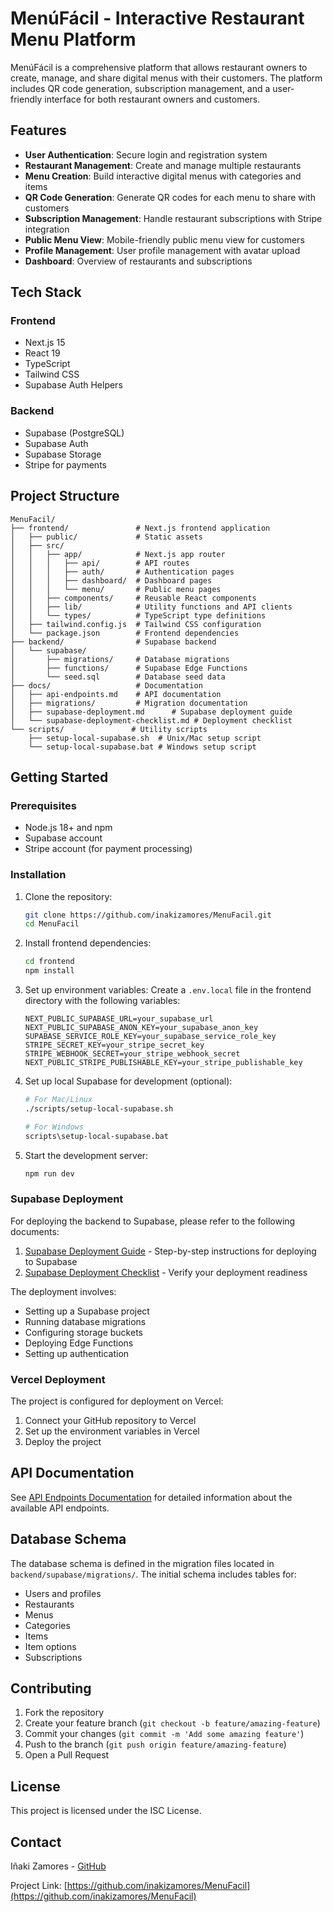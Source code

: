 # MenúFácil - Interactive Restaurant Menu Platform

MenúFácil is a comprehensive platform that allows restaurant owners to create, manage, and share digital menus with their customers. The platform includes QR code generation, subscription management, and a user-friendly interface for both restaurant owners and customers.

## Features

- **User Authentication**: Secure login and registration system
- **Restaurant Management**: Create and manage multiple restaurants
- **Menu Creation**: Build interactive digital menus with categories and items
- **QR Code Generation**: Generate QR codes for each menu to share with customers
- **Subscription Management**: Handle restaurant subscriptions with Stripe integration
- **Public Menu View**: Mobile-friendly public menu view for customers
- **Profile Management**: User profile management with avatar upload
- **Dashboard**: Overview of restaurants and subscriptions

## Tech Stack

### Frontend
- Next.js 15
- React 19
- TypeScript
- Tailwind CSS
- Supabase Auth Helpers

### Backend
- Supabase (PostgreSQL)
- Supabase Auth
- Supabase Storage
- Stripe for payments

## Project Structure

```
MenuFacil/
├── frontend/               # Next.js frontend application
│   ├── public/             # Static assets
│   ├── src/
│   │   ├── app/            # Next.js app router
│   │   │   ├── api/        # API routes
│   │   │   ├── auth/       # Authentication pages
│   │   │   ├── dashboard/  # Dashboard pages
│   │   │   └── menu/       # Public menu pages
│   │   ├── components/     # Reusable React components
│   │   ├── lib/            # Utility functions and API clients
│   │   └── types/          # TypeScript type definitions
│   ├── tailwind.config.js  # Tailwind CSS configuration
│   └── package.json        # Frontend dependencies
├── backend/                # Supabase backend
│   └── supabase/
│       ├── migrations/     # Database migrations
│       ├── functions/      # Supabase Edge Functions
│       └── seed.sql        # Database seed data
├── docs/                   # Documentation
│   ├── api-endpoints.md    # API documentation
│   ├── migrations/         # Migration documentation
│   ├── supabase-deployment.md      # Supabase deployment guide
│   └── supabase-deployment-checklist.md # Deployment checklist
└── scripts/               # Utility scripts
    ├── setup-local-supabase.sh  # Unix/Mac setup script
    └── setup-local-supabase.bat # Windows setup script
```

## Getting Started

### Prerequisites

- Node.js 18+ and npm
- Supabase account
- Stripe account (for payment processing)

### Installation

1. Clone the repository:
   ```bash
   git clone https://github.com/inakizamores/MenuFacil.git
   cd MenuFacil
   ```

2. Install frontend dependencies:
   ```bash
   cd frontend
   npm install
   ```

3. Set up environment variables:
   Create a `.env.local` file in the frontend directory with the following variables:
   ```
   NEXT_PUBLIC_SUPABASE_URL=your_supabase_url
   NEXT_PUBLIC_SUPABASE_ANON_KEY=your_supabase_anon_key
   SUPABASE_SERVICE_ROLE_KEY=your_supabase_service_role_key
   STRIPE_SECRET_KEY=your_stripe_secret_key
   STRIPE_WEBHOOK_SECRET=your_stripe_webhook_secret
   NEXT_PUBLIC_STRIPE_PUBLISHABLE_KEY=your_stripe_publishable_key
   ```

4. Set up local Supabase for development (optional):
   ```bash
   # For Mac/Linux
   ./scripts/setup-local-supabase.sh
   
   # For Windows
   scripts\setup-local-supabase.bat
   ```

5. Start the development server:
   ```bash
   npm run dev
   ```

### Supabase Deployment

For deploying the backend to Supabase, please refer to the following documents:

1. [Supabase Deployment Guide](docs/supabase-deployment.md) - Step-by-step instructions for deploying to Supabase
2. [Supabase Deployment Checklist](docs/supabase-deployment-checklist.md) - Verify your deployment readiness

The deployment involves:
- Setting up a Supabase project
- Running database migrations
- Configuring storage buckets
- Deploying Edge Functions
- Setting up authentication

### Vercel Deployment

The project is configured for deployment on Vercel:

1. Connect your GitHub repository to Vercel
2. Set up the environment variables in Vercel
3. Deploy the project

## API Documentation

See [API Endpoints Documentation](docs/api-endpoints.md) for detailed information about the available API endpoints.

## Database Schema

The database schema is defined in the migration files located in `backend/supabase/migrations/`. The initial schema includes tables for:

- Users and profiles
- Restaurants
- Menus
- Categories
- Items
- Item options
- Subscriptions

## Contributing

1. Fork the repository
2. Create your feature branch (`git checkout -b feature/amazing-feature`)
3. Commit your changes (`git commit -m 'Add some amazing feature'`)
4. Push to the branch (`git push origin feature/amazing-feature`)
5. Open a Pull Request

## License

This project is licensed under the ISC License.

## Contact

Iñaki Zamores - [GitHub](https://github.com/inakizamores)

Project Link: [https://github.com/inakizamores/MenuFacil](https://github.com/inakizamores/MenuFacil) 